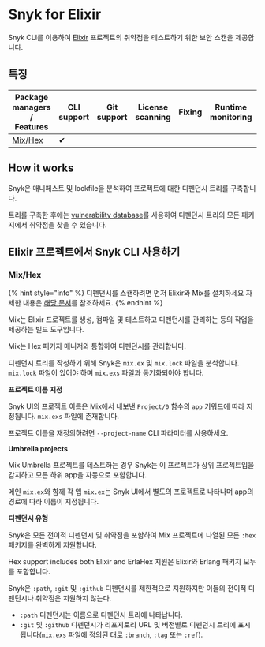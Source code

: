 # Snyk for Elixir

Snyk CLI를 이용하여 [Elixir](https://www.notion.so/Elixir-7c925900bf774c84b83b65c14084e80e) 프로젝트의 취약점을 테스트하기 위한 보안 스캔을 제공합니다.

## 특징

| Package managers / Features                                  | CLI support | Git support | License scanning | Fixing | Runtime monitoring |   |
| ------------------------------------------------------------ | ----------- | ----------- | ---------------- | ------ | ------------------ | - |
| [Mix](https://hexdocs.pm/mix/Mix.html)/[Hex](https://hex.pm) | ✔︎          |             |                  |        |                    |   |

## How it works

Snyk은 매니페스트 및 lockfile을 분석하여 프로젝트에 대한 디펜던시 트리를 구축합니다.

트리를 구축한 후에는 [vulnerability database](https://snyk.io/vuln)를 사용하여 디펜던시 트리의 모든 패키지에서 취약점을 찾을 수 있습니다.

## Elixir 프로젝트에서 Snyk CLI 사용하기

### Mix/Hex

{% hint style="info" %}
디펜던시를 스캔하려면 먼저 Elixir와 Mix를 설치하세요 자세한 내용은 [해당 문서](https://elixir-lang.org/install.html)를 참조하세요.
{% endhint %}

Mix는 Elixir 프로젝트를 생성, 컴파일 및 테스트하고 디펜던시를 관리하는 등의 작업을 제공하는 빌드 도구입니다.

Mix는 Hex 패키지 매니저와 통합하여 디펜던시를 관리합니다.

디펜던시 트리를 작성하기 위해 Snyk은 `mix.ex` 및 `mix.lock` 파일을 분석합니다. `mix.lock` 파일이 있어야 하며 `mix.exs` 파일과 동기화되어야 합니다.

**프로젝트 이름 지정**

Snyk UI의 프로젝트 이름은 Mix에서 내보낸 `Project/0` 함수의 `app` 키워드에 따라 지정됩니다. `mix.exs` 파일에 존재합니다.

프로젝트 이름을 재정의하려면 `--project-name` CLI 파라미터를 사용하세요.

**Umbrella projects**

Mix Umbrella 프로젝트를 테스트하는 경우 Snyk는 이 프로젝트가 상위 프로젝트임을 감지하고 모든 하위 app을 자동으로 포함합니다.

메인 `mix.ex`와 함께 각 앱 `mix.ex`는 Snyk UI에서 별도의 프로젝트로 나타나며 app의 경로에 따라 이름이 지정됩니다.

**디펜던시 유형**

Snyk은 모든 전이적 디펜던시 및 취약점을 포함하여 Mix 프로젝트에 나열된 모든 `:hex` 패키지를 완벽하게 지원합니다.

Hex support includes both Elixir and ErlaHex 지원은 Elixir와 Erlang 패키지 모두를 포함합니다.

Snyk은 `:path`, `:git` 및 `:github` 디펜던시를 제한적으로 지원하지만 이들의 전이적 디펜던시나 취약점은 지원하지 않는다.

* `:path` 디펜던시는 이름으로 디펜던시 트리에 나타납니다.
* `:git` 및 `:github` 디펜던시가 리포지토리 URL 및 버전별로 디펜던시 트리에 표시됩니다(`mix.exs` 파일에 정의된 대로 `:branch`, `:tag` 또는 `:ref`).
